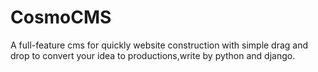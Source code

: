 CosmoCMS
========

A full-feature cms for quickly website construction with simple drag and drop to convert your idea to productions,write by python and django.